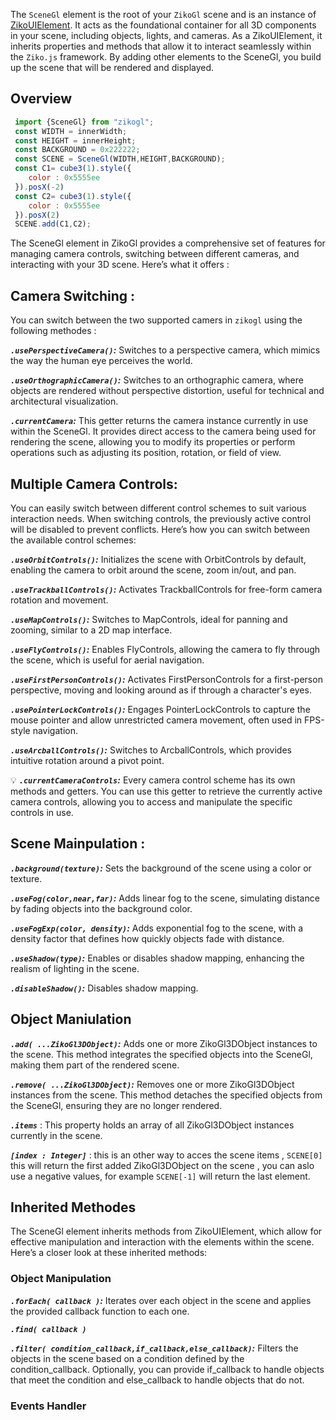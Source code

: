 The `SceneGl` element is the root of your `ZikoGl` scene and is an instance of [ZikoUIElement](). It acts as the foundational container for all 3D components in your scene, including objects, lights, and cameras. As a ZikoUIElement, it inherits properties and methods that allow it to interact seamlessly within the `Ziko.js` framework. By adding other elements to the SceneGl, you build up the scene that will be rendered and displayed.

## Overview 
```js
 import {SceneGl} from "zikogl";
 const WIDTH = innerWidth;
 const HEIGHT = innerHeight;
 const BACKGROUND = 0x222222;
 const SCENE = SceneGl(WIDTH,HEIGHT,BACKGROUND);
 const C1= cube3(1).style({
    color : 0x5555ee
 }).posX(-2)
 const C2= cube3(1).style({
    color : 0x5555ee
 }).posX(2)
 SCENE.add(C1,C2);
```

The SceneGl element in ZikoGl provides a comprehensive set of features for managing camera controls, switching between different cameras, and interacting with your 3D scene. Here’s what it offers : 

## Camera Switching :
You can switch between the two supported camers in `zikogl` using the following methodes :  

 ***`.usePerspectiveCamera()`:*** Switches to a perspective camera, which mimics the way the human eye perceives the world.

 ***`.useOrthographicCamera()`:*** Switches to an orthographic camera, where objects are rendered without perspective distortion, useful for technical and architectural visualization.

 ***`.currentCamera`:*** This getter returns the camera instance currently in use within the SceneGl. It provides direct access to the camera being used for rendering the scene, allowing you to modify its properties or perform operations such as adjusting its position, rotation, or field of view.

 ## Multiple Camera Controls:
  You can easily switch between different control schemes to suit various interaction needs. When switching controls, the previously active control will be disabled to prevent conflicts. Here’s how you can switch between the available control schemes:
  
  ***`.useOrbitControls()`:*** Initializes the scene with OrbitControls by default, enabling the camera to orbit around the scene, zoom in/out, and pan.

  ***`.useTrackballControls()`:*** Activates TrackballControls for free-form camera rotation and movement.
  
  ***`.useMapControls()`:*** Switches to MapControls, ideal for panning and zooming, similar to a 2D map interface.
  
  ***`.useFlyControls()`:*** Enables FlyControls, allowing the camera to fly through the scene, which is useful for aerial navigation.
  
  ***`.useFirstPersonControls()`:*** Activates FirstPersonControls for a first-person perspective, moving and looking around as if through a character's eyes.
  
  ***`.usePointerLockControls()`:*** Engages PointerLockControls to capture the mouse pointer and allow unrestricted camera movement, often used in FPS-style navigation.
  
  ***`.useArcballControls()`:*** Switches to ArcballControls, which provides intuitive rotation around a pivot point.

  💡 
  ***`.currentCameraControls`:*** Every camera control scheme has its own methods and getters. You can use this getter to retrieve the currently active camera controls, allowing you to access and manipulate the specific controls in use.

 ## Scene Mainpulation :

 ***`.background(texture)`:*** Sets the background of the scene using a color or texture.

 ***`.useFog(color,near,far)`:*** Adds linear fog to the scene, simulating distance by fading objects into the background color.

 ***`.useFogExp(color, density)`:*** Adds exponential fog to the scene, 
 with a density factor that defines how quickly objects fade with distance.

 ***`.useShadow(type)`:*** Enables or disables shadow mapping, enhancing the realism of lighting in the scene.

 ***`.disableShadow()`:*** Disables shadow mapping.

 ## Object Maniulation 

  ***`.add( ...ZikoGl3DObject)`:*** Adds one or more ZikoGl3DObject instances to the scene. This method integrates the specified objects into the SceneGl, making them part of the rendered scene.

  ***`.remove( ...ZikoGl3DObject)`:*** Removes one or more ZikoGl3DObject instances from the scene. This method detaches the specified objects from the SceneGl, ensuring they are no longer rendered.

  ***`.items`*** : This property holds an array of all ZikoGl3DObject instances currently in the scene.

  ***`[index : Integer]`*** : this is an other way to acces the scene items , `SCENE[0]` this will return the first added ZikoGl3DObject on the scene , you can aslo use a negative values, for example `SCENE[-1]` will return the last element. 

 ## Inherited Methodes

 The SceneGl element inherits methods from ZikoUIElement, which allow for effective manipulation and interaction with the elements within the scene. Here’s a closer look at these inherited methods:

  ### Object Manipulation 

  ***`.forEach( callback )`:*** Iterates over each object in the scene and applies the provided callback function to each one.

  ***`.find( callback )`***

  ***`.filter( condition_callback,if_callback,else_callback)`:*** Filters the objects in the scene based on a condition defined by the condition_callback. Optionally, you can provide if_callback to handle objects that meet the condition and else_callback to handle objects that do not. 
  ### Events Handler 

<!-- ## Recap 
 ```js
  import {SceneGl} from "zikogl";
  const WIDTH = innerWidth;
  const HEIGHT = innerHeight;
  const BACKGROUND = 0x222222;
  const SCENE = SceneGl(WIDTH,HEIGHT,BACKGROUND)
                .useMapControls()
                .useFog(0xeeeeee,1,100)
  const C1= cube3(1).style({
    color : 0x5555ee
    }).posX(-2)
  const C2= cube3(1).style({
    color : 0x5555ee
    }).posX(2)
 SCENE.add(C1,C2);
 SCENE.for(element=>console.log(element))
 ``` -->
